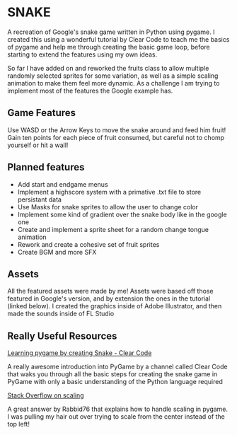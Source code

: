 # SNAKE
A recreation of Google's snake game written in Python using pygame. I created this using a wonderful tutorial by Clear Code to teach me the basics of pygame and help me through creating the basic game loop, before starting to extend the features using my own ideas.

So far I have added on and reworked the fruits class to allow multiple randomly selected sprites for some variation, as well as a simple scaling animation to make them feel more dynamic. As a challenge I am trying to implement most of the features the Google example has.

## Game Features
Use WASD or the Arrow Keys to move the snake around and feed him fruit! Gain ten points for each piece of fruit consumed, but careful not to chomp yourself or hit a wall!

## Planned features
<ul>
    <li>Add start and endgame menus</li>
    <li>Implement a highscore system with a primative .txt file to store persistant data</li>
    <li>Use Masks for snake sprites to allow the user to change color</li>
    <li>Implement some kind of gradient over the snake body like in the google one</li>
    <li>Create and implement a sprite sheet for a random change tongue animation</li>
    <li>Rework and create a cohesive set of fruit sprites</li>
    <li>Create BGM and more SFX</li>
</ul>

## Assets
All the featured assets were made by me! Assets were based off those featured in Google's version, and by extension the ones in the tutorial (linked below). I created the graphics inside of Adobe Illustrator, and then made the sounds inside of FL Studio


## Really Useful Resources

[Learning pygame by creating Snake - Clear Code](https://www.youtube.com/watch?v=QFvqStqPCRU&list=LL&index=6)

A really awesome introduction into PyGame by a channel called Clear Code that waks you through all the basic steps for creating the snake game in PyGame with only a basic understanding of the Python language required


[Stack Overflow on scaling](https://stackoverflow.com/questions/59919826/how-do-i-scale-a-pygame-image-surface-with-respect-to-its-center)

A great answer by Rabbid76 that explains how to handle scaling in pygame. I was pulling my hair out over trying to scale from the center instead of the top left!
